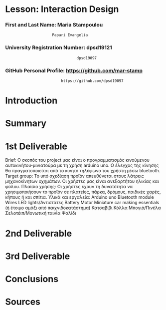 # Lesson: Interaction Design

### First and Last Name: Maria Stampoulou
                         Papari Evangelia
### University Registration Number: dpsd19121
                                    dpsd19097
### GitHub Personal Profile: https://github.com/mar-stamp
                             https://github.com/dpsd19097

# Introduction

# Summary


# 1st Deliverable
Brief: Ο σκοπός του project μας είναι ο προγραμματισμός κινούμενου αυτοκινήτου-μινιατούρα με τη χρήση arduino uno. Ο έλεγχος της κίνησης θα πραγματοποιείται από το              κινητό τηλέφωνο του χρήστη μέσω bluetooth.  
Target group: Το υπό σχεδίαση προϊόν απευθύνεται στους λάτρεις μηχανοκίνητων οχημάτων. Οι χρήστες μας είναι ανεξαρτήτου ηλικίας και φύλου.
Πλαίσιο χρήσης: Οι χρήστες έχουν τη δυνατότητα να χρησιμοποιήσουν το προϊόν σε πλατείες, πάρκα, δρόμους, παιδικές χαρές, κήπους ή και σπίτια.
Υλικά και εργαλεία: Arduino uno
                    Bluetooth module
                    Wires
                    LED lights/Αντιστάτες
                    Battery
                    Motor
                    Miniature car making essentials (ή έτοιμο αμάξι από παιχνιδοκατάστημα)
                    Κατσαβίβι
                    Κόλλα 
                    Μπογιά/Πινέλα
                    Σελοτέιπ/Μονωτική ταινία
                    Ψαλίδι

# 2nd Deliverable


# 3rd Deliverable 


# Conclusions


# Sources
